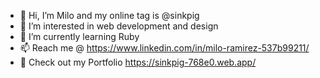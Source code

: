 - 👋 Hi, I’m Milo and my online tag is @sinkpig
- 👀 I’m interested in web development and design
- 🌱 I’m currently learning Ruby
- 📫 Reach me @ https://www.linkedin.com/in/milo-ramirez-537b99211/
- 💼 Check out my Portfolio https://sinkpig-768e0.web.app/
